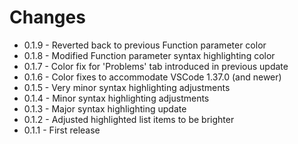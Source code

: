 # Changes

* 0.1.9 - Reverted back to previous Function parameter color
* 0.1.8 - Modified Function parameter syntax highlighting color
* 0.1.7 - Color fix for 'Problems' tab introduced in previous update
* 0.1.6 - Color fixes to accommodate VSCode 1.37.0 (and newer)
* 0.1.5 - Very minor syntax highlighting adjustments
* 0.1.4 - Minor syntax highlighting adjustments
* 0.1.3 - Major syntax highlighting update
* 0.1.2 - Adjusted highlighted list items to be brighter
* 0.1.1 - First release
